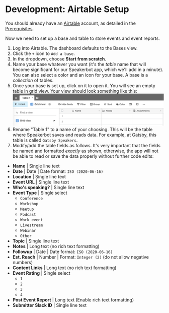 # Development: Airtable Setup

You should already have an [Airtable](https://airtable.com) account, as detailed in the [Prerequisites](development.md#prerequisites).

Now we need to set up a base and table to store events and event reports.

1. Log into Airtable. The dashboard defaults to the Bases view.
2. Click the `+` icon to `Add a base`.
3. In the dropdown, choose **Start from scratch**.
4. Name your base whatever you want (it's the _table_ name that will become significant for our Speakerbot app, which we'll add in a minute). You can also select a color and an icon for your base. A base is a _collection_ of tables.
5. Once your base is set up, click on it to open it. You will see an empty table in grid view. Your view should look something like this:
![Airtable with blank table](airtable-table1.png)
6. Rename "Table 1" to a name of your choosing. This will be the table where Speakerbot saves and reads data. For example, at Gatsby, this table is called `Gatsby Speakers`.
7. Modify/add the table fields as follows. It's very important that the fields be named and formatted _exactly_ as shown, otherwise, the app will not be able to read or save the data properly without further code edits:
  * **Name** | Single line text
  * **Date** | Date | Date format: `ISO (2020-06-16)`
  * **Location** | Single line text
  * **Event URL** | Single line text
  * **Who's speaking?** | Single line text
  * **Event Type** | Single select
    * `Conference`
    * `Workshop`
    * `Meetup`
    * `Podcast`
    * `Work event`
    * `Livestream`
    * `Webinar`
    * `Other`
  * **Topic** | Single line text
  * **Notes** | Long text (no rich text formatting)
  * **Followup** | Date | Date format: `ISO (2020-06-16)`
  * **Est. Reach** | Number | Format: `Integer (2)` (do not allow negative numbers)
  * **Content Links** | Long text (no rich text formatting)
  * **Event Rating** | Single select
    * `1`
    * `2`
    * `3`
    * `4`
  * **Post Event Report** | Long text (Enable rich text formatting)
  * **Submitter Slack ID** | Single line text